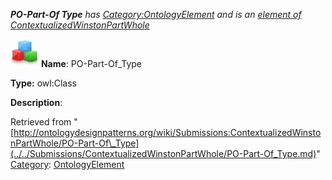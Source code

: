 ___PO-Part-Of Type__ has [Category:OntologyElement](../../Category/OntologyElement.md "Category:OntologyElement") and is an [element of](../../Property/ElementOf.md "Property:ElementOf") [ContextualizedWinstonPartWhole](../../Submissions/ContextualizedWinstonPartWhole.md "Submissions:ContextualizedWinstonPartWhole")_


  




[![Class](../../images/thumb/2/27/Class.gif/45px-Class.gif)](../../Image/Class.gif.md "Class")
__Name__: PO-Part-Of\_Type 


__Type:__ owl:Class 


__Description__: 





Retrieved from "[http://ontologydesignpatterns.org/wiki/Submissions:ContextualizedWinstonPartWhole/PO-Part-Of\_Type](../../Submissions/ContextualizedWinstonPartWhole/PO-Part-Of_Type.md)"
 [Category](http://ontologydesignpatterns.org/wiki/Special:Categories "Special:Categories"): [OntologyElement](../../Category/OntologyElement.md "Category:OntologyElement")